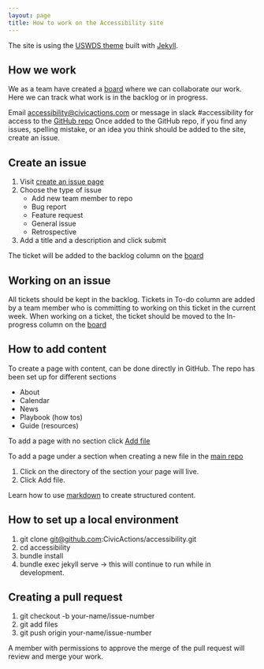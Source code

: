 ```yaml
---
layout: page
title: How to work on the Accessibility site
---
```


The site is using the [USWDS theme](https://designsystem.digital.gov/) built with [Jekyll](https://jekyllrb.com/).
## How we work
We as a team have created a [board](https://github.com/CivicActions/accessibility/projects/1) where we can collaborate our work. Here we can track what work is in the backlog or in progress. 

Email [accessibility@civicactions.com](mailto:accessibility@civicactions.com) or message in slack #accessibility for access to the [GitHub repo](https://github.com/CivicActions/accessibility)
Once added to the GitHub repo, if you find any issues, spelling mistake, or an idea you think should be added to the site, create an issue.

## Create an issue
1. Visit [create an issue page](https://github.com/CivicActions/accessibility/issues/new/choose)
2. Choose the type of issue
    * Add new team member to repo
    * Bug report
    * Feature request
    * General issue
    * Retrospective
3. Add a title and a description and click submit

The ticket will be added to the backlog column on the [board](https://github.com/CivicActions/accessibility/projects/1)

## Working on an issue
All tickets should be kept in the backlog. Tickets in To-do column are added by a team member who is committing to working on this ticket in the current week. 
When working on a ticket, the ticket should be moved to the In-progress column on the [board](https://github.com/CivicActions/accessibility/projects/1)

## How to add content
To create a page with content, can be done directly in GitHub.
The repo has been set up for different sections
* About
* Calendar
* News
* Playbook (how tos)
* Guide (resources)

To add a page with no section click [Add file](https://github.com/CivicActions/accessibility/new/main/pages)

To add a page under a section when creating a new file in the [main repo](https://github.com/CivicActions/accessibility)
1. Click on the directory of the section your page will live.
2. Click Add file. 

Learn how to use [markdown](https://github.com/adam-p/markdown-here/wiki/Markdown-Cheatsheet) to create structured content.

## How to set up a local environment
1. git clone git@github.com:CivicActions/accessibility.git
2. cd accessibility
3. bundle install
4. bundle exec jekyll serve -> this will continue to run while in development.

## Creating a pull request
1. git checkout -b your-name/issue-number
2. git add files
3. git push origin your-name/issue-number

A member with permissions to approve the merge of the pull request will review and merge your work.
